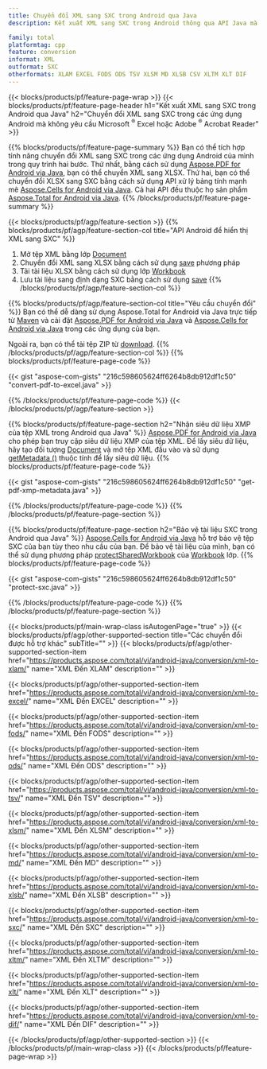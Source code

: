 ```yaml
---
title: Chuyển đổi XML sang SXC trong Android qua Java
description: Kết xuất XML sang SXC trong Android thông qua API Java mà không cần sử dụng Microsoft Excel hoặc Adobe Reader

family: total
platformtag: cpp
feature: conversion
informat: XML
outformat: SXC
otherformats: XLAM EXCEL FODS ODS TSV XLSM MD XLSB CSV XLTM XLT DIF
---
```

{{< blocks/products/pf/feature-page-wrap >}}
{{< blocks/products/pf/feature-page-header h1="Kết xuất XML sang SXC trong Android qua Java" h2="Chuyển đổi XML sang SXC trong các ứng dụng Android mà không yêu cầu Microsoft <sup>&reg;</sup> Excel hoặc Adobe <sup>&reg;</sup> Acrobat Reader" >}}

{{% blocks/products/pf/feature-page-summary %}}
Bạn có thể tích hợp tính năng chuyển đổi XML sang SXC trong các ứng dụng Android của mình trong quy trình hai bước. Thứ nhất, bằng cách sử dụng [Aspose.PDF for Android via Java](https://products.aspose.com/pdf/android-java/), bạn có thể chuyển XML sang XLSX. Thứ hai, bạn có thể chuyển đổi XLSX sang SXC bằng cách sử dụng API xử lý bảng tính mạnh mẽ [Aspose.Cells for Android via Java](https://products.aspose.com/cells/android-java/). Cả hai API đều thuộc họ sản phẩm [Aspose.Total for Android via Java](https://products.aspose.com/total/android-java/). 
{{% /blocks/products/pf/feature-page-summary  %}}

{{< blocks/products/pf/agp/feature-section >}}
{{% blocks/products/pf/agp/feature-section-col title="API Android để hiển thị XML sang SXC" %}}
1. Mở tệp XML bằng lớp [Document](https://reference.aspose.com/pdf/java/com.aspose.pdf/Document)
2. Chuyển đổi XML sang XLSX bằng cách sử dụng [save](https://reference.aspose.com/pdf/java/com.aspose.pdf/Document#save-java.lang.String-com.aspose.pdf.SaveOptions-) phương pháp
3. Tải tài liệu XLSX bằng cách sử dụng lớp [Workbook](https://reference.aspose.com/cells/java/com.aspose.cells/Workbook)
4. Lưu tài liệu sang định dạng SXC bằng cách sử dụng [save](https://reference.aspose.com/cells/java/com.aspose.cells/workbook)
{{% /blocks/products/pf/agp/feature-section-col %}}

{{% blocks/products/pf/agp/feature-section-col title="Yêu cầu chuyển đổi" %}}
Bạn có thể dễ dàng sử dụng Aspose.Total for Android via Java trực tiếp từ [Maven](https://repository.aspose.com/webapp/#/artifacts/browse/tree/General/repo/com/aspose/aspose-total) và cài đặt [Aspose.PDF for Android via Java](https://docs.aspose.com/pdf/androidjava/installation/) và [Aspose.Cells for Android via Java](https://docs.aspose.com/cells/java/aspose-cells-for-android-via-java-install/) trong các ứng dụng của bạn.

Ngoài ra, bạn có thể tải tệp ZIP từ [download](https://releases.aspose.com/total/androidjava).
{{% /blocks/products/pf/agp/feature-section-col %}}
{{% blocks/products/pf/feature-page-code %}}

{{< gist "aspose-com-gists" "216c598605624ff6264b8db912df1c50" "convert-pdf-to-excel.java" >}}



{{% /blocks/products/pf/feature-page-code %}}
{{< /blocks/products/pf/agp/feature-section >}}

{{% blocks/products/pf/feature-page-section  h2="Nhận siêu dữ liệu XMP của tệp XML trong Android qua Java" %}}
[Aspose.PDF for Android via Java](https://products.aspose.com/pdf/android-java/) cho phép bạn truy cập siêu dữ liệu XMP của tệp XML. Để lấy siêu dữ liệu, hãy tạo đối tượng [Document](https://reference.aspose.com/pdf/java/com.aspose.pdf/Document) và mở tệp XML đầu vào và sử dụng [getMetadata ()](https://reference.aspose.com/pdf/java/com.aspose.pdf/Document#getMetadata--) thuộc tính để lấy siêu dữ liệu.
{{% blocks/products/pf/feature-page-code %}}

{{< gist "aspose-com-gists" "216c598605624ff6264b8db912df1c50" "get-pdf-xmp-metadata.java" >}}

{{% /blocks/products/pf/feature-page-code  %}}
{{% /blocks/products/pf/feature-page-section %}}

{{% blocks/products/pf/feature-page-section  h2="Bảo vệ tài liệu SXC trong Android qua Java" %}}
[Aspose.Cells for Android via Java](https://products.aspose.com/cells/android-java/) hỗ trợ bảo vệ tệp SXC của bạn tùy theo nhu cầu của bạn. Để bảo vệ tài liệu của mình, bạn có thể sử dụng phương pháp [protectSharedWorkbook](https://reference.aspose.com/cells/java/com.aspose.cells/workbook#protectSharedWorkbook (java.lang.String)) của [Workbook](https://reference.aspose.com/cells/java/com.aspose.cells/Workbook) lớp.
{{% blocks/products/pf/feature-page-code %}}

{{< gist "aspose-com-gists" "216c598605624ff6264b8db912df1c50" "protect-sxc.java" >}}

{{% /blocks/products/pf/feature-page-code  %}}
{{% /blocks/products/pf/feature-page-section %}}

{{< blocks/products/pf/main-wrap-class isAutogenPage="true" >}}
{{< blocks/products/pf/agp/other-supported-section title="Các chuyển đổi được hỗ trợ khác" subTitle="" >}}
{{< blocks/products/pf/agp/other-supported-section-item href="https://products.aspose.com/total/vi/android-java/conversion/xml-to-xlam/" name="XML Đến XLAM" description="" >}}

{{< blocks/products/pf/agp/other-supported-section-item href="https://products.aspose.com/total/vi/android-java/conversion/xml-to-excel/" name="XML Đến EXCEL" description="" >}}

{{< blocks/products/pf/agp/other-supported-section-item href="https://products.aspose.com/total/vi/android-java/conversion/xml-to-fods/" name="XML Đến FODS" description="" >}}

{{< blocks/products/pf/agp/other-supported-section-item href="https://products.aspose.com/total/vi/android-java/conversion/xml-to-ods/" name="XML Đến ODS" description="" >}}

{{< blocks/products/pf/agp/other-supported-section-item href="https://products.aspose.com/total/vi/android-java/conversion/xml-to-tsv/" name="XML Đến TSV" description="" >}}

{{< blocks/products/pf/agp/other-supported-section-item href="https://products.aspose.com/total/vi/android-java/conversion/xml-to-xlsm/" name="XML Đến XLSM" description="" >}}

{{< blocks/products/pf/agp/other-supported-section-item href="https://products.aspose.com/total/vi/android-java/conversion/xml-to-md/" name="XML Đến MD" description="" >}}

{{< blocks/products/pf/agp/other-supported-section-item href="https://products.aspose.com/total/vi/android-java/conversion/xml-to-xlsb/" name="XML Đến XLSB" description="" >}}

{{< blocks/products/pf/agp/other-supported-section-item href="https://products.aspose.com/total/vi/android-java/conversion/xml-to-sxc/" name="XML Đến SXC" description="" >}}

{{< blocks/products/pf/agp/other-supported-section-item href="https://products.aspose.com/total/vi/android-java/conversion/xml-to-xltm/" name="XML Đến XLTM" description="" >}}

{{< blocks/products/pf/agp/other-supported-section-item href="https://products.aspose.com/total/vi/android-java/conversion/xml-to-xlt/" name="XML Đến XLT" description="" >}}

{{< blocks/products/pf/agp/other-supported-section-item href="https://products.aspose.com/total/vi/android-java/conversion/xml-to-dif/" name="XML Đến DIF" description="" >}}


{{< /blocks/products/pf/agp/other-supported-section >}}
{{< /blocks/products/pf/main-wrap-class >}}
{{< /blocks/products/pf/feature-page-wrap >}}
